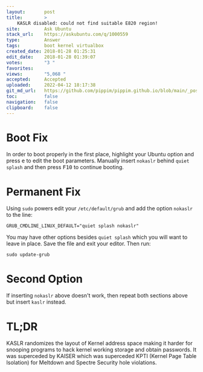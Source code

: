 ```yaml
---
layout:       post
title:        >
    KASLR disabled: could not find suitable E820 region!
site:         Ask Ubuntu
stack_url:    https://askubuntu.com/q/1000559
type:         Answer
tags:         boot kernel virtualbox
created_date: 2018-01-28 01:25:31
edit_date:    2018-01-28 01:39:07
votes:        "3 "
favorites:    
views:        "5,068 "
accepted:     Accepted
uploaded:     2022-04-12 18:17:38
git_md_url:   https://github.com/pippim/pippim.github.io/blob/main/_posts/2018/2018-01-28-KASLR-disabled_-could-not-find-suitable-E820-region!.md
toc:          false
navigation:   false
clipboard:    false
---
```


# Boot Fix

In order to boot properly in the first place, highlight your Ubuntu option and press <kbd>e</kbd> to edit the boot parameters. Manually insert `nokaslr` behind `quiet splash` and then press <kbd>F10</kbd> to continue booting.


# Permanent Fix

Using `sudo` powers edit your `/etc/default/grub` and add the option `nokaslr` to the line:

``` 
GRUB_CMDLINE_LINUX_DEFAULT="quiet splash nokaslr"
```

You may have other options besides `quiet splash` which you will want to leave in place. Save the file and exit your editor. Then run:

``` 
sudo update-grub
```

# Second Option

If inserting `nokaslr` above doesn't work, then repeat both sections above but insert `kaslr` instead.

# TL;DR

KASLR randomizes the layout of Kernel address space making it harder for snooping programs to hack kernel working storage and obtain passwords. It was superceded by KAISER which was superceded KPTI (Kernel Page Table Isolation) for Meltdown and Spectre Security hole violations.
